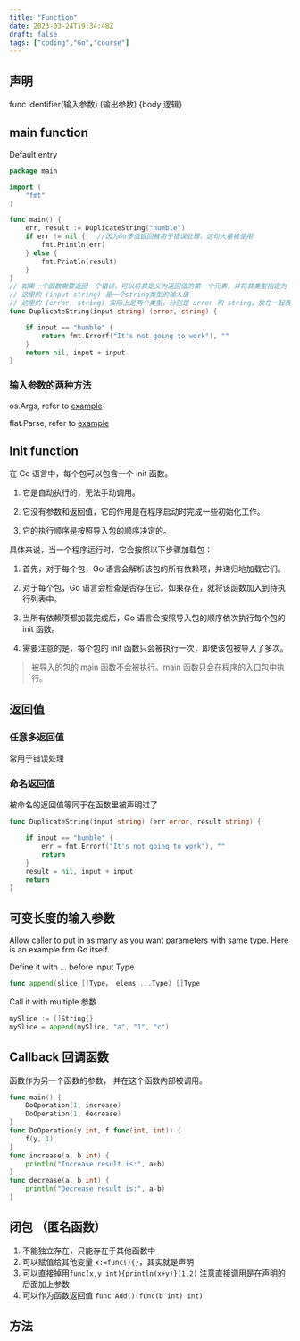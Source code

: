 ```yaml
---
title: "Function"
date: 2023-03-24T19:34:48Z
draft: false
tags: ["coding","Go","course"]
---
```


## 声明

func identifier(输入参数) (输出参数) {body 逻辑}

## main function

Default entry

```go
package main

import (
	"fmt"
)

func main() {
	err, result := DuplicateString("humble")
	if err != nil {   //因为Go多值返回被用于错误处理，这句大量被使用
		fmt.Println(err)
	} else {
		fmt.Println(result)
	}
}
// 如果一个函数需要返回一个错误，可以将其定义为返回值的第一个元素，并将其类型指定为 error。
// 这里的 (input string) 是一个string类型的输入值
// 这里的 (error, string) 实际上是两个类型，分别是 error 和 string。放在一起表示返回两个值
func DuplicateString(input string) (error, string) {

	if input == "humble" {
		return fmt.Errorf("It's not going to work"), ""
	}
	return nil, input + input
}
```


### 输入参数的两种方法

os.Args, refer to [example](../flow-control/#switch)

flat.Parse, refer to [example](../command-line-parameters)

## Init function

在 Go 语言中，每个包可以包含一个 init 函数。 

1. 它是自动执行的，无法手动调用。

1. 它没有参数和返回值，它的作用是在程序启动时完成一些初始化工作。

1. 它的执行顺序是按照导入包的顺序决定的。

具体来说，当一个程序运行时，它会按照以下步骤加载包：

1. 首先，对于每个包，Go 语言会解析该包的所有依赖项，并递归地加载它们。

1. 对于每个包，Go 语言会检查是否存在它。如果存在，就将该函数加入到待执行列表中。

1. 当所有依赖项都加载完成后，Go 语言会按照导入包的顺序依次执行每个包的 init 函数。
	
1. 需要注意的是，每个包的 init 函数只会被执行一次，即使该包被导入了多次。

> 被导入的包的 main 函数不会被执行。main 函数只会在程序的入口包中执行。

## 返回值

### 任意多返回值
常用于错误处理

### 命名返回值
被命名的返回值等同于在函数里被声明过了

```go
func DuplicateString(input string) (err error, result string) {

	if input == "humble" {
		err = fmt.Errorf("It's not going to work"), ""
		return
	}
	result = nil, input + input
	return
}
```
## 可变长度的输入参数
Allow caller to put in as many as you want parameters with same type. Here is an example frm Go itself.

Define it with ... before input Type

```go
func append(slice []Type， elems ...Type) []Type
```
Call it with multiple 参数
```go
mySlice := []String{}
mySlice = append(mySlice, "a", "1", "c")
```
## Callback 回调函数
函数作为另一个函数的参数， 并在这个函数内部被调用。
```go
func main() {
	DoOperation(1, increase)
	DoOperation(1, decrease)
}
func DoOperation(y int, f func(int, int)) {
	f(y, 1)
}
func increase(a, b int) {
	println("Increase result is:", a+b)
}
func decrease(a, b int) {
	println("Decrease result is:", a-b)
}
```
## 闭包 （匿名函数）
 1. 不能独立存在，只能存在于其他函数中
 1. 可以赋值给其他变量 ```x:=func(){}```，其实就是声明
 1. 可以直接掉用```func(x,y int){println(x+y)}(1,2)```
	注意直接调用是在声明的后面加上参数
 1. 可以作为函数返回值 ```func Add()(func(b int) int)```

## 方法

